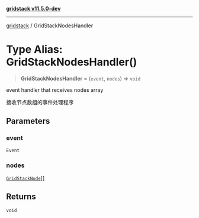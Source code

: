 [**gridstack v11.5.0-dev**](../README.md)

***

[gridstack](../globals.md) / GridStackNodesHandler

# Type Alias: GridStackNodesHandler()

> **GridStackNodesHandler** = (`event`, `nodes`) => `void`

event handler that receives nodes array

接收节点数组的事件处理程序

## Parameters

### event

`Event`

### nodes

[`GridStackNode`](../interfaces/GridStackNode.md)[]

## Returns

`void`
